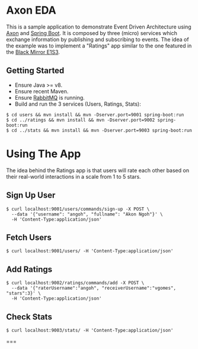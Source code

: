 # Axon EDA

This is a sample application to demonstrate Event Driven Architecture using [Axon](http://axonframework.org/) and [Spring Boot](http://start.spring.io/). It is composed by three (micro) services which exchange information by publishing and subscribing to events. The idea of the example was to implement a "Ratings" app similar to the one featured in the [Black Mirror E1S3](http://www.imdb.com/title/tt5497778/).

## Getting Started

- Ensure Java >= v8.
- Ensure recent Maven.
- Ensure [RabbitMQ]() is running.
- Build and run the 3 services (Users, Ratings, Stats):

```
$ cd users && mvn install && mvn -Dserver.port=9001 spring-boot:run
$ cd ../ratings && mvn install && mvn -Dserver.port=9002 spring-boot:run
$ cd ../stats && mvn install && mvn -Dserver.port=9003 spring-boot:run
```

# Using The App

The idea behind the Ratings app is that users will rate each other based on their real-world interactions in a scale from 1 to 5 stars.

## Sign Up User

```
$ curl localhost:9001/users/commands/sign-up -X POST \
  --data '{"username": "angoh", "fullname": "Akon Ngoh"}' \
  -H 'Content-Type:application/json'
```

## Fetch Users

```
$ curl localhost:9001/users/ -H 'Content-Type:application/json'
```

## Add Ratings

```
$ curl localhost:9002/ratings/commands/add -X POST \
  --data '{"raterUsername":"angoh", "receiverUsername":"vgomes", "stars":3}' \
  -H 'Content-Type:application/json'
```

## Check Stats

```
$ curl localhost:9003/stats/ -H 'Content-Type:application/json'
```

===
